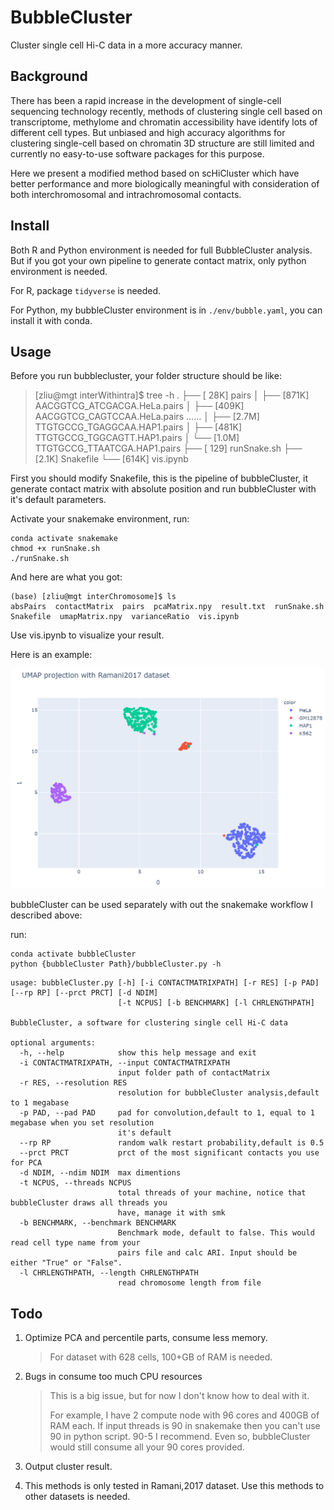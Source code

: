 # BubbleCluster
Cluster single cell Hi-C data in a more accuracy manner.

## Background

There has been a rapid increase in the development of single-cell sequencing technology recently, methods of clustering single cell based on transcriptome, methylome and chromatin accessibility have identify lots of different cell types. But unbiased and high accuracy algorithms for clustering single-cell based on chromatin 3D structure are still limited and currently no easy-to-use software packages for this purpose.

Here we present a modified  method based on scHiCluster which have better performance and more biologically meaningful with consideration  of both interchromosomal and intrachromosomal contacts.

## Install

Both R and Python environment is needed for full BubbleCluster analysis. But if you got your own pipeline to generate contact matrix, only python environment is needed.

For R, package  `tidyverse` is needed.

For Python, my bubbleCluster environment is in `./env/bubble.yaml`, you can install it with conda.

## Usage

Before you run bubblecluster, your folder structure should be like:

>[zliu@mgt interWithintra]$ tree -h
>.
>├── [ 28K]  pairs
>│   ├── [871K]  AACGGTCG_ATCGACGA.HeLa.pairs
>│   ├── [409K]  AACGGTCG_CAGTCCAA.HeLa.pairs
>……
>│   ├── [2.7M]  TTGTGCCG_TGAGGCAA.HAP1.pairs
>│   ├── [481K]  TTGTGCCG_TGGCAGTT.HAP1.pairs
>│   └── [1.0M]  TTGTGCCG_TTAATCGA.HAP1.pairs
>├── [ 129]  runSnake.sh
>├── [2.1K]  Snakefile
>└── [614K]  vis.ipynb

First you should modify Snakefile, this is the pipeline of bubbleCluster,  it generate contact matrix with absolute position and run bubbleCluster with it's default parameters.

Activate your snakemake environment, run:

```shell
conda activate snakemake
chmod +x runSnake.sh
./runSnake.sh
```

And here are what you got:

```
(base) [zliu@mgt interChromosome]$ ls
absPairs  contactMatrix  pairs  pcaMatrix.npy  result.txt  runSnake.sh  Snakefile  umapMatrix.npy  varianceRatio  vis.ipynb
```

Use vis.ipynb to visualize your result.

Here is an example:

![umap result](README/image-20201110154837949.png)

bubbleCluster can be used separately with out the snakemake workflow I described above:

run:

```
conda activate bubbleCluster
python {bubbleCluster Path}/bubbleCluster.py -h
```

```
usage: bubbleCluster.py [-h] [-i CONTACTMATRIXPATH] [-r RES] [-p PAD] [--rp RP] [--prct PRCT] [-d NDIM]
                        [-t NCPUS] [-b BENCHMARK] [-l CHRLENGTHPATH]

BubbleCluster, a software for clustering single cell Hi-C data

optional arguments:
  -h, --help            show this help message and exit
  -i CONTACTMATRIXPATH, --input CONTACTMATRIXPATH
                        input folder path of contactMatrix
  -r RES, --resolution RES
                        resolution for bubbleCluster analysis,default to 1 megabase
  -p PAD, --pad PAD     pad for convolution,default to 1, equal to 1 megabase when you set resolution
                        it's default
  --rp RP               random walk restart probability,default is 0.5
  --prct PRCT           prct of the most significant contacts you use for PCA
  -d NDIM, --ndim NDIM  max dimentions
  -t NCPUS, --threads NCPUS
                        total threads of your machine, notice that bubbleCluster draws all threads you
                        have, manage it with smk
  -b BENCHMARK, --benchmark BENCHMARK
                        Benchmark mode, default to false. This would read cell type name from your
                        pairs file and calc ARI. Input should be either "True" or "False".
  -l CHRLENGTHPATH, --length CHRLENGTHPATH
                        read chromosome length from file
```



## Todo

1. Optimize PCA and percentile parts, consume less memory.

   > For dataset with 628 cells, 100+GB of RAM is needed.

2. Bugs  in consume too much CPU resources

   > This is a big issue, but for now I don't know how to deal with it.
   >
   > For example, I have 2 compute node with 96 cores and 400GB of RAM each. If input threads is 90 in snakemake then you can't use 90 in python script. 90-5 I recommend.  Even so, bubbleCluster would still consume all your 90 cores provided.

3. Output cluster result.

4. This methods is only tested in Ramani,2017 dataset. Use this methods to other datasets is needed.

